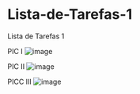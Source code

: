 # Lista-de-Tarefas-1
Lista de Tarefas 1

PIC I
![image](https://github.com/diegolazarocs/Lista-de-Tarefas-1/assets/111025421/448c4643-7ad1-47a1-9ca3-4b680bab6964)

PIC II 
![image](https://github.com/diegolazarocs/Lista-de-Tarefas-1/assets/111025421/d77817cb-fdca-40ad-8778-105075e2c400)

PICC III
![image](https://github.com/diegolazarocs/Lista-de-Tarefas-1/assets/111025421/de3a9a19-9355-4d4a-a656-a598b555a576)
